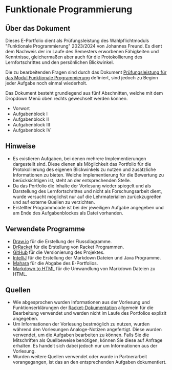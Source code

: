 # Funktionale Programmierung
## Über das Dokument 
Dieses E-Portfolio dient als Prüfungsleistung des Wahlpflichtmoduls "Funktionale Programmierung" 2023/2024 von Johannes Freund.
Es dient dem Nachweis der im Laufe des Semesters erworbenen Fähigkeiten und Kenntnisse, 
gleichermaßen aber auch für die Protokollierung des Lernfortschrittes und den persönlichen Blickwinkel.

Die zu bearbeitenden Fragen sind durch das Dokument [Prüfungsleistung für das Modul Funktionale Programmierung](https://www.dbrunner.de/lehre/fp-portfolio/) definiert,
sind jedoch zu Beginn jeder Aufgabe noch einmal wiederholt.

Das Dokument besteht grundlegend aus fünf Abschnitten, welche mit dem Dropdown Menü oben rechts gewechselt werden können. 
- Vorwort
- Aufgabenblock I
- Aufgabenblock II
- Aufgabenblock III
- Aufgabenblock IV

## Hinweise
- Es existieren Aufgaben, bei denen mehrere Implementierungen dargestellt sind. 
Diese dienen als Möglichkeit das Portfolio für die Protokollierung des eigenen Blickwinkels zu nutzen und zusätzliche Informationen zu bieten. 
Welche Implementierung für die Bewertung zu berücksichtigen ist, steht an der entsprechenden Stelle.
- Da das Portfolio die Inhalte der Vorlesung wieder spiegelt und als Darstellung des Lernfortschrittes und nicht als Forschungsarbeit dient, 
wurde versucht möglichst nur auf die Lehrmaterialien zurückzugreifen und auf externe Quellen zu verzichten. 
- Erstellter Programmcode ist bei der jeweiligen Aufgabe angegeben und am Ende des Aufgabenblockes als Datei vorhanden.

## Verwendete Programme
- [Draw.io](https://www.drawio.com) für die Erstellung der Flussdiagramme.
- [DrRacket](https://racket-lang.org) für die Erstellung von Racket Programmen.
- [GitHub](https://github.com) für die Versionierung des Projektes.
- [IntelliJ](https://www.jetbrains.com/de-de/idea/) für die Erstellung der Markdown Dateien und Java Programme.
- [Mahara](https://mahara.thm.de) für die Abgabe des E-Portfolios.
- [Markdown to HTML](https://markdowntohtml.com) für die Umwandlung von Markdown Dateien zu HTML.

## Quellen
- Wie abgesprochen wurden Informationen aus der Vorlesung und Funktionserklärungen der [Racket-Dokumentation](https://docs.racket-lang.org/reference/) 
allgemein für die Bearbeitung verwendet und werden nicht im Laufe des Portfolios explizit angegeben.
- Um Informationen der Vorlesung bestmöglich zu nutzen, wurden während den Vorlesungen Analoge-Notizen angefertigt. 
Diese wurden verwendet, um die Aufgaben bearbeiten zu können. 
Falls Sie die Mitschriften als Quellbeweise benötigen, können Sie diese auf Anfrage erhalten. Es handelt sich dabei jedoch nur um Informationen aus der Vorlesung. 
- Wurden weitere Quellen verwendet oder wurde in Partnerarbeit vorangegangen, ist das an den entsprechenden Aufgaben dokumentiert.